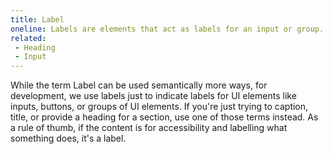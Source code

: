 ```yaml
---
title: Label
oneline: Labels are elements that act as labels for an input or group.
related:
 - Heading
 - Input
---
```


While the term Label can be used semantically more ways, for development, we use labels just to indicate labels for UI elements like inputs, buttons, or groups of UI elements. If you're just trying to caption, title, or provide a heading for a section, use one of those terms instead. As a rule of thumb, if the content is for accessibility and labelling what something does, it's a label.
